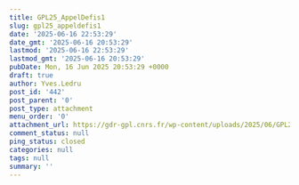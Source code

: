 ```yaml
---
title: GPL25_AppelDefis1
slug: gpl25_appeldefis1
date: '2025-06-16 22:53:29'
date_gmt: '2025-06-16 20:53:29'
lastmod: '2025-06-16 22:53:29'
lastmod_gmt: '2025-06-16 20:53:29'
pubDate: Mon, 16 Jun 2025 20:53:29 +0000
draft: true
author: Yves.Ledru
post_id: '442'
post_parent: '0'
post_type: attachment
menu_order: '0'
attachment_url: https://gdr-gpl.cnrs.fr/wp-content/uploads/2025/06/GPL25_AppelDefis1.jpg
comment_status: null
ping_status: closed
categories: null
tags: null
summary: ''
---
```



